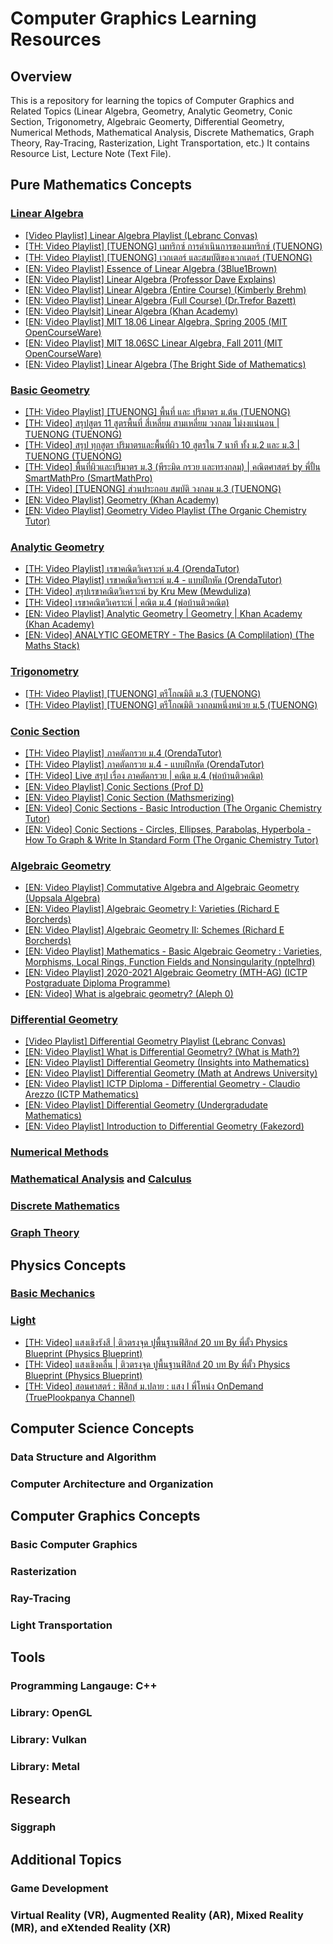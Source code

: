 # Computer Graphics Learning Resources

## Overview

This is a repository for learning the topics of Computer Graphics and Related Topics (Linear Algebra, Geometry, Analytic Geometry, Conic Section, Trigonometry, Algebraic Geomerty, Differential Geometry, Numerical Methods, Mathematical Analysis, Discrete Mathematics, Graph Theory, Ray-Tracing, Rasterization, Light Transportation, etc.) It contains Resource List, Lecture Note (Text File).

## Pure Mathematics Concepts

### [Linear Algebra](https://en.wikipedia.org/wiki/Linear_algebra)

- [[Video Playlist] Linear Algebra Playlist (Lebranc Convas)](https://www.youtube.com/playlist?list=PLaA8NIuqRmKH9maYY2gcrmh_Kv4IOVlIK)
- [[TH: Video Playlist] [TUENONG] เมทริกซ์ การดำเนินการของเมทริกซ์ (TUENONG)](https://www.youtube.com/playlist?list=PLChxDsTTTsVRXfqUn4DEY-xH27iaVRyBY)
- [[TH: Video Playlist] [TUENONG] เวกเตอร์ และสมบัติของเวกเตอร์ (TUENONG)](https://www.youtube.com/playlist?list=PLChxDsTTTsVTkkqm9X7reUJgHwP1_hbuW)
- [[EN: Video Playlist] Essence of Linear Algebra (3Blue1Brown)](https://www.youtube.com/playlist?list=PLZHQObOWTQDPD3MizzM2xVFitgF8hE_ab)
- [[EN: Video Playlist] Linear Algebra (Professor Dave Explains)](https://www.youtube.com/playlist?list=PLybg94GvOJ9En46TNCXL2n6SiqRc_iMB8)
- [[EN: Video Playlist] Linear Algebra (Entire Course) (Kimberly Brehm)](https://www.youtube.com/playlist?list=PLl-gb0E4MII03hiCrZa7YqxUMEeEPmZqK)
- [[EN: Video Playlist] Linear Algebra (Full Course) (Dr.Trefor Bazett)](https://www.youtube.com/playlist?list=PLHXZ9OQGMqxfUl0tcqPNTJsb7R6BqSLo6)
- [[EN: Video Playlsit] Linear Algebra (Khan Academy)](https://www.youtube.com/playlist?list=PLFD0EB975BA0CC1E0)
- [[EN: Video Playlist] MIT 18.06 Linear Algebra, Spring 2005 (MIT OpenCourseWare)](https://www.youtube.com/playlist?list=PLE7DDD91010BC51F8)
- [[EN: Video Playlist] MIT 18.06SC Linear Algebra, Fall 2011 (MIT OpenCourseWare)](https://www.youtube.com/playlist?list=PL221E2BBF13BECF6C)
- [[EN: Video Playlist] Linear Algebra (The Bright Side of Mathematics)](https://www.youtube.com/playlist?list=PLBh2i93oe2quLc5zaxD0WHzQTGrXMwAI6)

### [Basic Geometry](https://en.wikipedia.org/wiki/Geometry)

- [[TH: Video Playlist] [TUENONG] พื้นที่ และ ปริมาตร ม.ต้น (TUENONG)](https://www.youtube.com/playlist?list=PLChxDsTTTsVSD8PUrV_0MYLPqEnN2uGLN)
- [[TH: Video] สรุปสูตร 11 สูตรพื้นที่ สี่เหลี่ยม สามเหลี่ยม วงกลม ไม่งงแน่นอน | TUENONG (TUENONG)](https://www.youtube.com/watch?v=8ER5qRRpyZs)
- [[TH: Video] สรุป ทุกสูตร ปริมาตรและพื้นที่ผิว 10 สูตรใน 7 นาที ทั้ง ม.2 และ ม.3 | TUENONG (TUENONG)](https://www.youtube.com/watch?v=mZrplz8NoNY)
- [[TH: Video] พื้นที่ผิวและปริมาตร ม.3 (พีระมิด กรวย และทรงกลม) | คณิตศาสตร์ by พี่ปั้น SmartMathPro (SmartMathPro)](https://www.youtube.com/watch?v=q-hWoIjgmqA)
- [[TH: Video] [TUENONG] ส่วนประกอบ สมบัติ วงกลม ม.3 (TUENONG)](https://www.youtube.com/playlist?list=PLChxDsTTTsVSoQdggkJTj2UFS6EMkx5u-)
- [[EN: Video Playlist] Geometry (Khan Academy)](https://www.youtube.com/playlist?list=PL26812DF9846578C3)
- [[EN: Video Playlist] Geometry Video Playlist (The Organic Chemistry Tutor)](https://www.youtube.com/playlist?list=PL0o_zxa4K1BVkRxCZubMPcCJ5Q5QwZdEM)

### [Analytic Geometry](https://en.wikipedia.org/wiki/Analytic_geometry)

- [[TH: Video Playlist] เรขาคณิตวิเคราะห์ ม.4 (OrendaTutor)](https://www.youtube.com/playlist?list=PLbyZhbTzHPayR8p1ilHYLD5YMMh_omHdT)
- [[TH: Video Playlist] เรขาคณิตวิเคราะห์ ม.4 - แบบฝึกหัด (OrendaTutor)](https://www.youtube.com/playlist?list=PLbyZhbTzHPax3Cwfdz4x_Gt6bqtfkZGqK)
- [[TH: Video] สรุปเรขาคณิตวิเคราะห์ by Kru Mew (Mewduliza)](https://www.youtube.com/watch?v=BeGsSJAyBFk)
- [[TH: Video] เรขาคณิตวิเคราะห์ | คณิต ม.4 (พ่อบ้านติวคณิต)](https://www.youtube.com/watch?v=Odp6hDXSXZE)
- [[EN: Video Playlist] Analytic Geometry | Geometry | Khan Academy (Khan Academy)](https://www.youtube.com/playlist?list=PLSQl0a2vh4HB96cX311IfSJtiieZVN6p5)
- [[EN: Video] ANALYTIC GEOMETRY - The Basics (A Complilation) (The Maths Stack)](https://www.youtube.com/watch?v=FWcenZstTjw)

### [Trigonometry](https://en.wikipedia.org/wiki/Trigonometry)

- [[TH: Video Playlist] [TUENONG] ตรีโกณมิติ ม.3 (TUENONG)](https://www.youtube.com/playlist?list=PLChxDsTTTsVSIP1GAFNJUvdMcB8-To0uz)
- [[TH: Video Playlist] [TUENONG] ตรีโกณมิติ วงกลมหนึ่งหน่วย ม.5 (TUENONG)](https://www.youtube.com/playlist?list=PLChxDsTTTsVQOICArvJnamsB8lvwAIVpt)

### [Conic Section](https://en.wikipedia.org/wiki/Conic_section)

- [[TH: Video Playlist] ภาคตัดกรวย ม.4 (OrendaTutor)](https://www.youtube.com/playlist?list=PLbyZhbTzHPawKH4auhn3JRgyiWY-T6SkF)
- [[TH: Video Playlist] ภาคตัดกรวย ม.4 - แบบฝึกหัด (OrendaTutor)](https://www.youtube.com/playlist?list=PLbyZhbTzHPaxNmeNPKL-SdfNeqqAcy5Qs)
- [[TH: Video] Live สรุป เรื่อง ภาคตัดกรวย | คณิต ม.4 (พ่อบ้านติวคณิต)](https://www.youtube.com/watch?v=jLSYpKhrciQ)
- [[EN: Video Playlist] Conic Sections (Prof D)](https://www.youtube.com/playlist?list=PLFG5lKeDCYPnlGpilC-WihMf963w3hWYQ)
- [[EN: Video Playlist] Conic Section (Mathsmerizing)](https://www.youtube.com/playlist?list=PLoetsRqdeRZltxh7357mGgcUfVRLpqpjM)
- [[EN: Video] Conic Sections - Basic Introduction (The Organic Chemistry Tutor)](https://www.youtube.com/watch?v=YWHyovdHqkg)
- [[EN: Video] Conic Sections - Circles, Ellipses, Parabolas, Hyperbola - How To Graph & Write In Standard Form (The Organic Chemistry Tutor)](https://www.youtube.com/watch?v=PLrgwD9TleU)

### [Algebraic Geometry](https://en.wikipedia.org/wiki/Algebraic_geometry)

- [[EN: Video Playlist] Commutative Algebra and Algebraic Geometry (Uppsala Algebra)](https://www.youtube.com/playlist?list=PLn6dA-hP_G8SR-v8EV5m9vcpo-V9No-2V)
- [[EN: Video Playlist] Algebraic Geometry I: Varieties (Richard E Borcherds)](https://www.youtube.com/playlist?list=PL8yHsr3EFj53j51FG6wCbQKjBgpjKa5PX)
- [[EN: Video Playlist] Algebraic Geometry II: Schemes (Richard E Borcherds)](https://www.youtube.com/playlist?list=PL8yHsr3EFj50Un2NpfPySgXctRQK7CLG-)
- [[EN: Video Playlist] Mathematics - Basic Algebraic Geometry : Varieties, Morphisms, Local Rings, Function Fields and Nonsingularity (nptelhrd)](https://www.youtube.com/playlist?list=PLbMVogVj5nJSNj24jdPGivlJtxbxua2by)
- [[EN: Video Playlist] 2020-2021 Algebraic Geometry (MTH-AG) (ICTP Postgraduate Diploma Programme)](https://www.youtube.com/playlist?list=PLp0hSY2uBeP_n6C_za-1aBDt2gdatXsDU)
- [[EN: Video] What is algebraic geometry? (Aleph 0)](https://www.youtube.com/watch?v=MflpyJwhMhQ)

### [Differential Geometry](https://en.wikipedia.org/wiki/Differential_geometry)

- [[Video Playlist] Differential Geometry Playlist (Lebranc Convas)](https://www.youtube.com/playlist?list=PLaA8NIuqRmKE-4dBc1yKevTB3KQgoAGT2)
- [[EN: Video Playlist] What is Differential Geometry? (What is Math?)](https://www.youtube.com/playlist?list=PLXo8Tdaw0czOWyRD-esa6mNajlPZnjHQs)
- [[EN: Video Playlist] Differential Geometry (Insights into Mathematics)](https://www.youtube.com/playlist?list=PLIljB45xT85DWUiFYYGqJVtfnkUFWkKtP)
- [[EN: Video Playlist] Differential Geometry (Math at Andrews University)](https://www.youtube.com/playlist?list=PLOROtRhtegr5KyS7JNUC3xRmWzUy1ojFO)
- [[EN: Video Playlist] ICTP Diploma - Differential Geometry - Claudio Arezzo (ICTP Mathematics)](https://www.youtube.com/playlist?list=PLLq_gUfXAnkl5JArcktbOrIUeR5rra-Gz)
- [[EN: Video Playlist] Differential Geometry (Undergradudate Mathematics)](https://www.youtube.com/playlist?list=PLoWHl5YajIf7NzvxmGH7ch6d6qDSCv4wj)
- [[EN: Video Playlist] Introduction to Differential Geometry (Fakezord)](https://www.youtube.com/playlist?list=PLRtC1Xj57uWWJaUgjdo7p4WQS2OFpsiaK)

### [Numerical Methods](https://en.wikipedia.org/wiki/Numerical_method)

### [Mathematical Analysis](https://en.wikipedia.org/wiki/Mathematical_analysis) and [Calculus](https://en.wikipedia.org/wiki/Calculus)

### [Discrete Mathematics](https://en.wikipedia.org/wiki/Discrete_mathematics)

### [Graph Theory](https://en.wikipedia.org/wiki/Graph_theory)

## Physics Concepts

### [Basic Mechanics](https://en.wikipedia.org/wiki/Mechanics)

### [Light](https://en.wikipedia.org/wiki/Light)

- [[TH: Video] แสงเชิงรังสี | ติวตรงจุด ปูพื้นฐานฟิสิกส์ 20 บท By พี่ตั้ว Physics Blueprint (Physics Blueprint)](https://www.youtube.com/watch?v=gxOeFrJVvWQ)
- [[TH: Video] แสงเชิงคลื่น | ติวตรงจุด ปูพื้นฐานฟิสิกส์ 20 บท By พี่ตั้ว Physics Blueprint (Physics Blueprint)](https://www.youtube.com/watch?v=a0izXgPfHsQ)
- [[TH: Video] สอนศาสตร์ : ฟิสิกส์ ม.ปลาย : แสง l พี่โหน่ง OnDemand (TruePlookpanya Channel)](https://www.youtube.com/watch?v=1AX0h9dZChU)

## Computer Science Concepts

### Data Structure and Algorithm

### Computer Architecture and Organization

## Computer Graphics Concepts

### Basic Computer Graphics

### Rasterization

### Ray-Tracing

### Light Transportation

## Tools

### Programming Langauge: C++

### Library: OpenGL

### Library: Vulkan

### Library: Metal

## Research

### Siggraph

## Additional Topics

### Game Development

### Virtual Reality (VR), Augmented Reality (AR), Mixed Reality (MR), and eXtended Reality (XR)
